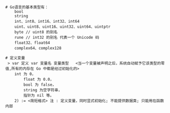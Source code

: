 
	# Go语言的基本类型有：
		bool
		string
		int、int8、int16、int32、int64
		uint、uint8、uint16、uint32、uint64、uintptr
		byte // uint8 的别名
		rune // int32 的别名 代表一个 Unicode 码
		float32、float64
		complex64、complex128

	# 定义变量
	 > var 定义 var 变量名 变量类型   <当一个变量被声明之后，系统自动赋予它该类型的零值,所有的内存在 Go 中都是经过初始化的>
		int 为 0，
			float 为 0.0，
			bool 为 false，
			string 为空字符串，
			指针为 nil 等。
		2) := <简短格式> 注 : 定义变量，同时显式初始化; 不能提供数据类; 只能用在函数内部
